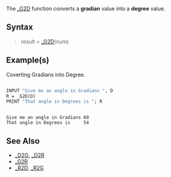 The [_G2D](_G2D) function converts a **gradian** value into a **degree** value. 

## Syntax

> result = [_G2D](_G2D)(num)

## Example(s)

Coverting Gradians into Degree.

```vb

INPUT "Give me an angle in Gradians ", D
R = _G2D(D)
PRINT "That angle in Degrees is "; R

```

```text

Give me an angle in Gradians 60
That angle in Degrees is     54

```

## See Also
 
* [_D2G](_D2G), [_D2R](_D2R)
* [_G2R](_G2R)
* [_R2D](_R2D), [_R2G](_R2G)
